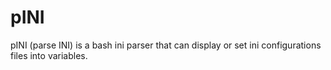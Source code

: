 pINI
====

pINI (parse INI) is a bash ini parser that can display or set ini configurations files into variables.
